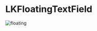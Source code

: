# LKFloatingTextField

![floating](https://user-images.githubusercontent.com/26429027/44324354-0a8ce400-a473-11e8-9070-e75231680d07.gif)

